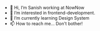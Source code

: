 - 👋 Hi, I’m Sanish working at NowNow
- 👀 I’m interested in frontend-development.
- 🌱 I’m currently learning Design System
- 📫 How to reach me... Don't bother!

<!---
sanish-now/sanish-now is a ✨ special ✨ repository because its `README.md` (this file) appears on your GitHub profile.
You can click the Preview link to take a look at your changes.
--->
